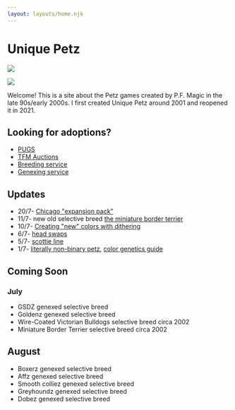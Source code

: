 ```yaml
---
layout: layouts/home.njk
---
```


# Unique Petz



<a href="/hannah"><img src="https://cdn.glitch.com/e8c48446-7221-44a1-aabd-d809cd1d1e34%2Fjuly-stamp-ref-4.png?v=1626587519358" class="pixel img-right desktop-image"></a> 

<a href="/hannah"><img src="https://cdn.glitch.com/e8c48446-7221-44a1-aabd-d809cd1d1e34%2Fhannah.png?v=1626587835435" class="pixel img-right mobile-image"></a> 

Welcome! This is a site about the Petz games created by P.F. Magic in
the late 90s/early 2000s. I first created Unique Petz around 2001 and reopened it in 2021.
## Looking for adoptions?
- [PUGS](https://www.petzuniversal.com/view-profile/?view=Uniquepetz)
- [TFM Auctions](https://tfm.petzcommunity.org/index.php?seller=022713)
- [Breeding service](https://petzforum.proboards.com/thread/70014/uniques-breeding-service-p3)
- [Genexing service](https://petzforum.proboards.com/thread/70019/uniques-genexing-lab-breeding-service)


## Updates
- 20/7- [Chicago "expansion pack"](/chicago)
- 11/7- new old selective breed [the miniature border terrier](/breeds/mbt)
- 10/7- [Creating "new" colors with dithering](/dither)
- 6/7- [head swaps](/headswap)
- 5/7- [scottie line](/scottie-line)
- 1/7- [literally non-binary petz](/non-binary), [color genetics guide](/color-slots)



## Coming Soon

### July
- GSDZ genexed selective breed
- Goldenz genexed selective breed
- Wire-Coated Victorian Bulldogs selective breed circa 2002 
- Miniature Border Terrier selective breed circa 2002 


## August
- Boxerz genexed selective breed
- Affz genexed selective breed
- Smooth colliez genexed selective breed
- Greyhoundz genexed selective breed
- Dobez genexed selective breed
